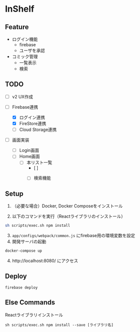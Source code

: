 # InShelf



## Feature

- ログイン機能
    - firebase
    - ユーザを承認
- コミック管理
    - 一覧表示
    - 検索



## TODO

- [ ] v2 UX作成
- [ ] Firebase連携

    - [x] ログイン連携
    - [x] FireStore連携
    - [ ] Cloud Storage連携
- [ ] 画面実装
    - [ ] Login画面
    - [ ] Home画面
        - [ ] 本リスト一覧
            - [ ] 
            - [ ] 検索機能



## Setup

1. （必要な場合）Docker, Docker Composeをインストール

2. 以下のコマンドを実行（Reactライブラリのインストール）

```bash
sh scripts/exec.sh npm install
```

3. `app/configs/webpack/common.js` にfirebase用の環境変数を設定
4. 開発サーバの起動

```bash
docker-compose up
```

4. http://localhost:8080/ にアクセス



## Deploy

```shell
firebase deploy
```



## Else Commands

Reactライブラリインストール

```
sh scripts/exec.sh npm install --save [ライブラリ名]
```

